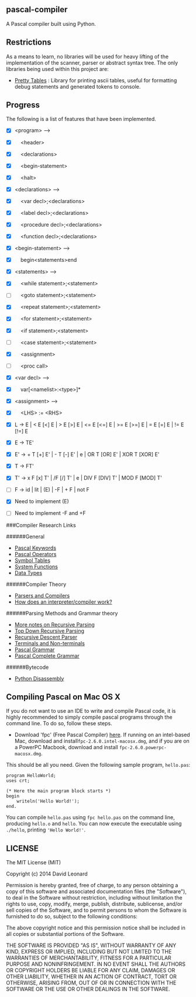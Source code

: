 pascal-compiler
---------------

A Pascal compiler built using Python. 

Restrictions
------------

As a means to learn, no libraries will be used for heavy lifting of the implementation of the scanner, parser or abstract syntax tree. The only libraries being used within this project are:

* [Pretty Tables](https://github.com/dprince/python-prettytable) : Library for printing ascii tables, useful for formatting debug statements and generated tokens to console.

Progress
--------

The following is a list of features that have been implemented.

- [x] &lt;program&gt; -->
- [x] &nbsp;&nbsp;&nbsp;&nbsp;&lt;header&gt;
- [x] &nbsp;&nbsp;&nbsp;&nbsp;&lt;declarations&gt;
- [x] &nbsp;&nbsp;&nbsp;&nbsp;&lt;begin-statement&gt;
- [x] &nbsp;&nbsp;&nbsp;&nbsp;&lt;halt> 
- [x] &lt;declarations&gt; -->
- [x] &nbsp;&nbsp;&nbsp;&nbsp;&lt;var decl&gt;;&lt;declarations&gt;
- [x] &nbsp;&nbsp;&nbsp;&nbsp;&lt;label decl&gt;;&lt;declarations&gt;
- [x] &nbsp;&nbsp;&nbsp;&nbsp;&lt;procedure decl&gt;;&lt;declarations&gt;
- [x] &nbsp;&nbsp;&nbsp;&nbsp;&lt;function decl&gt;;&lt;declarations&gt;
- [x] &lt;begin-statement&gt; -->
- [x] &nbsp;&nbsp;&nbsp;&nbsp;begin&lt;statements&gt;end
- [x] &lt;statements&gt; -->
- [x] &nbsp;&nbsp;&nbsp;&nbsp;&lt;while statement&gt;;&lt;statement&gt;
- [ ] &nbsp;&nbsp;&nbsp;&nbsp;&lt;goto statement&gt;;&lt;statement&gt;
- [x] &nbsp;&nbsp;&nbsp;&nbsp;&lt;repeat statement&gt;;&lt;statement&gt;
- [x] &nbsp;&nbsp;&nbsp;&nbsp;&lt;for statement&gt;;&lt;statement&gt;
- [x] &nbsp;&nbsp;&nbsp;&nbsp;&lt;if statement&gt;;&lt;statement&gt;
- [ ] &nbsp;&nbsp;&nbsp;&nbsp;&lt;case statement&gt;;&lt;statement&gt;
- [x] &nbsp;&nbsp;&nbsp;&nbsp;&lt;assignment&gt;
- [ ] &nbsp;&nbsp;&nbsp;&nbsp;&lt;proc call&gt;
- [x] &lt;var decl&gt; -->
- [x] &nbsp;&nbsp;&nbsp;&nbsp;var[&lt;namelist&gt;:&lt;type&gt;]*
- [x] &lt;assignment&gt; -->
- [x] &nbsp;&nbsp;&nbsp;&nbsp;&lt;LHS&gt; := &lt;RHS&gt;

- [x] L -> E | < E [<] E | > E [>] E | <= E [<=] E | >= E [>=] E | = E [=] E | != E [!=] E
- [x] E -> TE'
- [x] E' -> + T [+] E' | - T [-] E' | e | OR T [OR] E' | XOR T [XOR] E'
- [x] T -> FT'
- [x] T' -> x F [x] T' | /F [/] T' | e | DIV F [DIV] T' | MOD F [MOD] T'
- [ ] F -> id | lit | (E) | -F | + F | not F
- [x] Need to implement (E)
- [ ] Need to implement -F and +F

###Compiler Research Links

######General 

* [Pascal Keywords](http://wiki.freepascal.org/Reserved_words)
* [Pascal Operators](http://www.tutorialspoint.com/pascal/pascal_operators.htm)
* [Symbol Tables](http://en.wikipedia.org/wiki/Symbol_table)
* [System Functions](http://www.freepascal.org/docs-html/rtl/system/index-5.html)
* [Data Types](http://wiki.freepascal.org/Variables_and_Data_Types)

######Compiler Theory

* [Parsers and Compilers](http://parsingintro.sourceforge.net/#contents_item_7)
* [How does an interpreter/compiler work?](http://forums.devshed.com/programming-languages-139/interpreter-compiler-312483.html#post1342279)

######Parsing Methods and Grammar theory

* [More notes on Recursive Parsing](http://math.hws.edu/javanotes/c9/s5.html)
* [Top Down Recursive Parsing](https://www.cs.duke.edu/~raw/cps218/Handouts/TDRD.htm)
* [Recursive Descent Parser](http://en.wikipedia.org/wiki/Recursive_descent_parser)
* [Terminals and Non-terminals](http://en.wikipedia.org/wiki/Terminal_and_nonterminal_symbols)
* [Pascal Grammar](https://www.cs.utexas.edu/users/novak/grammar.html)
* [Pascal Complete Grammar](http://www.google.com/url?sa=t&rct=j&q=&esrc=s&source=web&cd=3&ved=0CC0QFjAC&url=http%3A%2F%2Fwww.cse.iitk.ac.in%2Fusers%2Facprasad%2Fgrammar.pdf&ei=GtoyVJW8GI-byASbyoD4Cg&usg=AFQjCNG_vQuq3Wmejnc6EkPCd8XAitCntQ&sig2=sO6dazNpRIviE1dGQ_CfkA&bvm=bv.76802529,d.aWw)

######Bytecode

* [Python Disassembly](http://lance-modis.eosdis.nasa.gov/cgi-bin/imagery/realtime.cgi)



Compiling Pascal on Mac OS X
----------------------------

If you do not want to use an IDE to write and compile Pascal code, it is highly recommended to simply compile pascal programs
through the command line. To do so, follow these steps.

* Download 'fpc' (Free Pascal Compiler) [here](http://www.hu.freepascal.org/lazarus/). If running on an intel-based Mac, download and install`fpc-2.6.0.intel-macosx.dmg`, and if you are on a PowerPC Macbook, download and install `fpc-2.6.0.powerpc-macosx.dmg`.

This should be all you need. Given the following sample program, `hello.pas`:

    program HelloWorld;
    uses crt; 

    (* Here the main program block starts *)
    begin
        writeln('Hello World!');
    end.

You can compile `hello.pas` using `fpc hello.pas` on the command line, producing `hello.o` and `hello`. You can now execute the executable using `./hello`, printing `'Hello World!'`. 



LICENSE
-------

The MIT License (MIT)

Copyright (c) 2014 David Leonard

Permission is hereby granted, free of charge, to any person obtaining a copy
of this software and associated documentation files (the "Software"), to deal
in the Software without restriction, including without limitation the rights
to use, copy, modify, merge, publish, distribute, sublicense, and/or sell
copies of the Software, and to permit persons to whom the Software is
furnished to do so, subject to the following conditions:

The above copyright notice and this permission notice shall be included in all
copies or substantial portions of the Software.

THE SOFTWARE IS PROVIDED "AS IS", WITHOUT WARRANTY OF ANY KIND, EXPRESS OR
IMPLIED, INCLUDING BUT NOT LIMITED TO THE WARRANTIES OF MERCHANTABILITY,
FITNESS FOR A PARTICULAR PURPOSE AND NONINFRINGEMENT. IN NO EVENT SHALL THE
AUTHORS OR COPYRIGHT HOLDERS BE LIABLE FOR ANY CLAIM, DAMAGES OR OTHER
LIABILITY, WHETHER IN AN ACTION OF CONTRACT, TORT OR OTHERWISE, ARISING FROM,
OUT OF OR IN CONNECTION WITH THE SOFTWARE OR THE USE OR OTHER DEALINGS IN THE
SOFTWARE.
